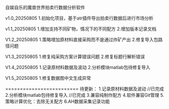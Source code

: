 自娱自乐的魔兽世界拍卖行数据分析软件


v1.0_20250805
1.初始化项目，基于atr插件导出拍卖行数据后进行市场分析

v1.1_20250805
1.增加支持不同矿物，情况下的不同配方
2.增加版本记录文档

V1.2_20250805
1.策略增加原材料直接采购而不是通过炸矿产出
2.修复导入包路径问题

V1.3_20250805
1.修复纯采购方案计算错误问题
2.修复标题行解析错误

V1.4_20250805
1.记录原材料数据及波动
2.分析模块matlab包待修复导入

V1.5_20250805
1.修复数据图中文生成异常

=========================
待更新：
1.记录原材料数据及波动    //已完成
2.分析模块matlab包待修复导入      //已完成
3.兼容纯制作配方
4.软件兼容Git管理
5.策略计算优化：去除无关配方
6.AH数据采集记录功能
